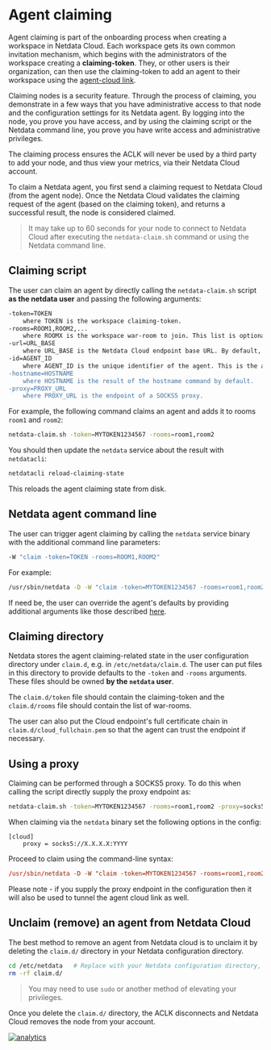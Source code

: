 <!--
---
title: "Agent claiming"
description: 
date: 2020-03-26
custom_edit_url: https://github.com/netdata/netdata/edit/master/claim/README.md
---
-->

# Agent claiming

Agent claiming is part of the onboarding process when creating a workspace in Netdata Cloud. Each workspace gets its own
common invitation mechanism, which begins with the administrators of the workspace creating a **claiming-token**. They,
or other users is their organization, can then use the claiming-token to add an agent to their workspace using the
[agent-cloud link](../aclk/README.md).

Claiming nodes is a security feature. Through the process of claiming, you demonstrate in a few ways that you have
administrative access to that node and the configuration settings for its Netdata agent. By logging into the node, you
prove you have access, and by using the claiming script or the Netdata command line, you prove you have write access and
administrative privileges.

The claiming process ensures the ACLK will never be used by a third party to add your node, and thus view your metrics,
via their Netdata Cloud account.

To claim a Netdata agent, you first send a claiming request to Netdata Cloud (from the agent node). Once the
Netdata Cloud validates the claiming request of the agent (based on the claiming token), and returns a successful
result, the node is considered claimed.

> It may take up to 60 seconds for your node to connect to Netdata Cloud after executing the `netdata-claim.sh` command
> or using the Netdata command line.

## Claiming script

The user can claim an agent by directly calling the `netdata-claim.sh` script **as the netdata user** and passing the
following arguments:

```sh
-token=TOKEN
    where TOKEN is the workspace claiming-token.
-rooms=ROOM1,ROOM2,...
    where ROOMX is the workspace war-room to join. This list is optional.
-url=URL_BASE
    where URL_BASE is the Netdata Cloud endpoint base URL. By default, this is https://netdata.cloud.
-id=AGENT_ID
    where AGENT_ID is the unique identifier of the agent. This is the agent's MACHINE_GUID by default.
-hostname=HOSTNAME
    where HOSTNAME is the result of the hostname command by default.
-proxy=PROXY_URL
    where PROXY_URL is the endpoint of a SOCKS5 proxy.
```

For example, the following command claims an agent and adds it to rooms `room1` and `room2`:

```sh
netdata-claim.sh -token=MYTOKEN1234567 -rooms=room1,room2
```

You should then update the `netdata` service about the result with `netdatacli`:

```sh
netdatacli reload-claiming-state
```

This reloads the agent claiming state from disk.

## Netdata agent command line

The user can trigger agent claiming by calling the `netdata` service binary with the additional command line parameters:

```sh
-W "claim -token=TOKEN -rooms=ROOM1,ROOM2"
```

For example:

```sh
/usr/sbin/netdata -D -W "claim -token=MYTOKEN1234567 -rooms=room1,room2"
```

If need be, the user can override the agent's defaults by providing additional arguments like those described
[here](#claiming-script).

## Claiming directory

Netdata stores the agent claiming-related state in the user configuration directory under `claim.d`, e.g. in
`/etc/netdata/claim.d`. The user can put files in this directory to provide defaults to the `-token` and `-rooms`
arguments. These files should be owned **by the `netdata` user**.

The `claim.d/token` file should contain the claiming-token and the `claim.d/rooms` file should contain the list of 
war-rooms.

The user can also put the Cloud endpoint's full certificate chain in `claim.d/cloud_fullchain.pem` so that the agent
can trust the endpoint if necessary.

## Using a proxy

Claiming can be performed through a SOCKS5 proxy. To do this when calling the script directly supply the proxy
endpoint as:

```bash
netdata-claim.sh -token=MYTOKEN1234567 -rooms=room1,room2 -proxy=socks5h://127.0.0.1:11081
```

When claiming via the `netdata` binary set the following options in the config:

```
[cloud]
    proxy = socks5://X.X.X.X:YYYY
```

Proceed to claim using the command-line syntax:

```conf
/usr/sbin/netdata -D -W "claim -token=MYTOKEN1234567 -rooms=room1,room2"
```

Please note - if you supply the proxy endpoint in the configuration then it will also be used to tunnel
the agent cloud link as well.

## Unclaim (remove) an agent from Netdata Cloud

The best method to remove an agent from Netdata cloud is to unclaim it by deleting the `claim.d/` directory in your
Netdata configuration directory.

```bash
cd /etc/netdata   # Replace with your Netdata configuration directory, if not /etc/netdata/
rm -rf claim.d/
```

> You may need to use `sudo` or another method of elevating your privileges.

Once you delete the `claim.d/` directory, the ACLK disconnects and Netdata Cloud removes the node from your account.

[![analytics](https://www.google-analytics.com/collect?v=1&aip=1&t=pageview&_s=1&ds=github&dr=https%3A%2F%2Fgithub.com%2Fnetdata%2Fnetdata&dl=https%3A%2F%2Fmy-netdata.io%2Fgithub%2Fclaim%2FREADME&_u=MAC~&cid=5792dfd7-8dc4-476b-af31-da2fdb9f93d2&tid=UA-64295674-3)](<>)
